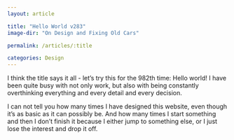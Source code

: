 ```yaml
---
layout: article

title: "Hello World v283"
image-dir: "On Design and Fixing Old Cars"

permalink: /articles/:title

categories: Design
---
```


I think the title says it all - let’s try this for the 982th time: Hello world! I have been quite busy with not only work, but also with being constantly overthinking everything and every detail and every decision.

I can not tell you how many times I have designed this website, even though it’s as basic as it can possibly be. And how many times I start something and then I don’t finish it because I either jump to something else, or I just lose the interest and drop it off.
